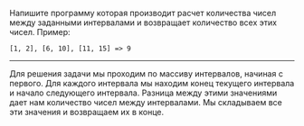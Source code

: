 Напишите программу которая производит расчет количества чисел между заданными интервалами и возвращает количество всех этих чисел. Пример:
~~~
[1, 2], [6, 10], [11, 15] => 9
~~~

---

Для решения задачи мы проходим по массиву интервалов, начиная с первого. Для каждого интервала мы находим конец текущего интервала и начало следующего интервала. Разница между этими значениями дает нам количество чисел между интервалами. Мы складываем все эти значения и возвращаем их в конце.